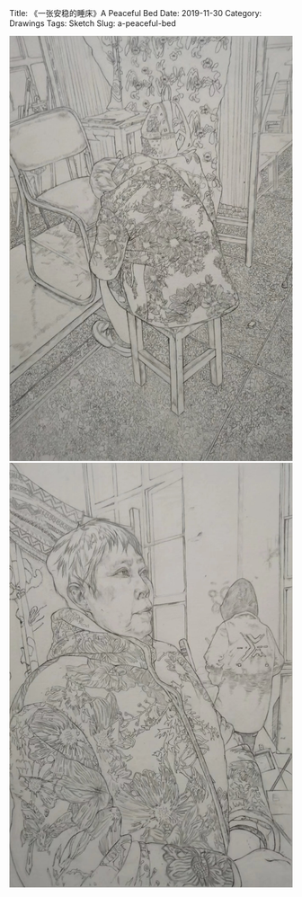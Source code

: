 Title: 《一张安稳的睡床》A Peaceful Bed
Date: 2019-11-30
Category: Drawings
Tags: Sketch
Slug: a-peaceful-bed

<div class="drawing-gallery">
  <img src="../images/a-peaceful-bed.png" alt="A Peaceful Bed 1">
  <img src="../images/a-peaceful-bed2.png" alt="A Peaceful Bed 2">
</div>